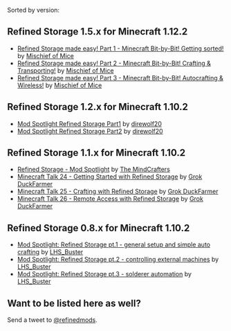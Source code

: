 Sorted by version:
## Refined Storage 1.5.x for Minecraft 1.12.2
- [Refined Storage made easy! Part 1 - Minecraft Bit-by-Bit! Getting sorted!](https://www.youtube.com/watch?v=cL9waY82pS4) by [Mischief of Mice](https://www.youtube.com/channel/UCU3gwpclVZSYofj616OQKLQ)
- [Refined Storage made easy! Part 2 - Minecraft Bit-by-Bit! Crafting & Transporting!](https://www.youtube.com/watch?v=e4xtrs-1LDA) by [Mischief of Mice](https://www.youtube.com/channel/UCU3gwpclVZSYofj616OQKLQ)
- [Refined Storage made easy! Part 3 - Minecraft Bit-by-Bit! Autocrafting & Wireless!](https://www.youtube.com/watch?v=8PggwQvunvA) by [Mischief of Mice](https://www.youtube.com/channel/UCU3gwpclVZSYofj616OQKLQ)

## Refined Storage 1.2.x for Minecraft 1.10.2
- [Mod Spotlight Refined Storage Part1](https://www.youtube.com/watch?v=n0oLJKT-InU) by [direwolf20](https://www.youtube.com/channel/UC_ViSsVg_3JUDyLS3E2Un5g)
- [Mod Spotlight Refined Storage Part2](https://www.youtube.com/watch?v=pMHww6qpABA) by [direwolf20](https://www.youtube.com/channel/UC_ViSsVg_3JUDyLS3E2Un5g)

## Refined Storage 1.1.x for Minecraft 1.10.2
- [Refined Storage - Mod Spotlight](https://www.youtube.com/watch?v=5_TJ_OzHekI) by [The MindCrafters](https://www.youtube.com/channel/UCf2wEy4_BbYpAQcgvN26OaQ)
- [Minecraft Talk 24 - Getting Started with Refined Storage](https://www.youtube.com/watch?v=A_56_aWRwwc) by [Grok DuckFarmer](https://www.youtube.com/channel/UCoKMLbTK35pzF8Lv_oj3KlA)
- [Minecraft Talk 25 - Crafting with Refined Storage](https://www.youtube.com/watch?v=9Fn9rXX02mA) by [Grok DuckFarmer](https://www.youtube.com/channel/UCoKMLbTK35pzF8Lv_oj3KlA)
- [Minecraft Talk 26 - Remote Access with Refined Storage](https://www.youtube.com/watch?v=46YnHMPOkRA) by [Grok DuckFarmer](https://www.youtube.com/channel/UCoKMLbTK35pzF8Lv_oj3KlA)

## Refined Storage 0.8.x for Minecraft 1.10.2
- [Mod Spotlight: Refined Storage pt.1 - general setup and simple auto crafting](https://www.youtube.com/watch?v=giY-FFcYOdI) by [LHS_Buster](https://www.youtube.com/channel/UC0VOXyP9T4QHomFaLwnmMgw)
- [Mod Spotlight: Refined Storage pt.2 - controlling external machines](https://www.youtube.com/watch?v=VOWe2hHuCs0) by [LHS_Buster](https://www.youtube.com/channel/UC0VOXyP9T4QHomFaLwnmMgw)
- [Mod Spotlight: Refined Storage pt.3 - solderer automation](https://www.youtube.com/watch?v=J16-w1gDV7g) by [LHS_Buster](https://www.youtube.com/channel/UC0VOXyP9T4QHomFaLwnmMgw)

## Want to be listed here as well?
Send a tweet to [@refinedmods](https://twitter.com/refinedmods).